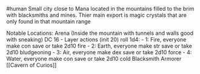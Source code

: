#human 
Small city close to Mana located in the mountains filled to the brim with blacksmiths and mines. Thier main export is magic crystals that are only found in that mountain range

Notable Locations:
Arena (Inside the mountain with tunnels and walls good with sneaking) DC 16
	- Layer actions (init 20) roll 1d4:
		- 1: Fire, everyone make con save or take 2d10 fire
		- 2: Earth, everyone make str save or take 2d10 bludgeoning
		- 3: Air, everyone make dex save or take 2d10 force
		- 4: Water, everyone make con save or take 2d10 cold
Blacksmith
Armorer
[[Cavern of Curios]]
